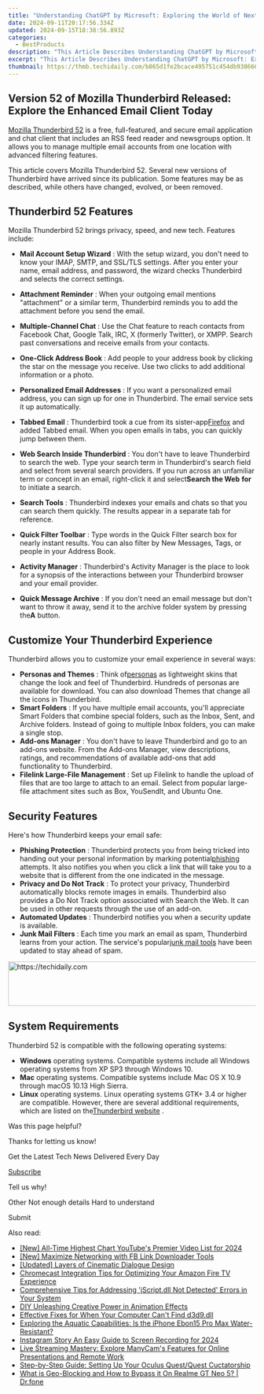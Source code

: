 ```yaml
---
title: "Understanding ChatGPT by Microsoft: Exploring the World of Next-Generation Language Models"
date: 2024-09-11T20:17:56.334Z
updated: 2024-09-15T18:38:56.893Z
categories:
  - BestProducts
description: "This Article Describes Understanding ChatGPT by Microsoft: Exploring the World of Next-Generation Language Models"
excerpt: "This Article Describes Understanding ChatGPT by Microsoft: Exploring the World of Next-Generation Language Models"
thumbnail: https://thmb.techidaily.com/b865d1fe2bcace495751c454db93866647380420be6c31ae58cdceea73012a33.jpg
---
```


## Version 52 of Mozilla Thunderbird Released: Explore the Enhanced Email Client Today
[Mozilla Thunderbird 52](https://www.thunderbird.net/) is a free, full-featured, and secure email application and chat client that includes an RSS feed reader and newsgroups option. It allows you to manage multiple email accounts from one location with advanced filtering features.

 This article covers Mozilla Thunderbird 52\. Several new versions of Thunderbird have arrived since its publication. Some features may be as described, while others have changed, evolved, or been removed.

## Thunderbird 52 Features

 Mozilla Thunderbird 52 brings privacy, speed, and new tech. Features include:

* **Mail Account Setup Wizard** : With the setup wizard, you don't need to know your IMAP, SMTP, and SSL/TLS settings. After you enter your name, email address, and password, the wizard checks Thunderbird and selects the correct settings.
* **Attachment Reminder** : When your outgoing email mentions "attachment" or a similar term, Thunderbird reminds you to add the attachment before you send the email.
* **Multiple-Channel Chat** : Use the Chat feature to reach contacts from Facebook Chat, Google Talk, IRC, X (formerly Twitter), or XMPP. Search past conversations and receive emails from your contacts.
* **One-Click Address Book** : Add people to your address book by clicking the star on the message you receive. Use two clicks to add additional information or a photo.
* **Personalized Email Addresses** : If you want a personalized email address, you can sign up for one in Thunderbird. The email service sets it up automatically.
* **Tabbed Email** : Thunderbird took a cue from its sister-app[Firefox](https://www.lifewire.com/firefox-security-tips-and-tools-2487972) and added Tabbed email. When you open emails in tabs, you can quickly jump between them.

* **Web Search Inside Thunderbird** : You don't have to leave Thunderbird to search the web. Type your search term in Thunderbird's search field and select from several search providers. If you run across an unfamiliar term or concept in an email, right-click it and select**Search the Web** **for** to initiate a search.
* **Search Tools** : Thunderbird indexes your emails and chats so that you can search them quickly. The results appear in a separate tab for reference.
* **Quick Filter Toolbar** : Type words in the Quick Filter search box for nearly instant results. You can also filter by New Messages, Tags, or people in your Address Book.
* **Activity Manager** : Thunderbird's Activity Manager is the place to look for a synopsis of the interactions between your Thunderbird browser and your email provider.
* **Quick Message Archive** : If you don't need an email message but don't want to throw it away, send it to the archive folder system by pressing the**A** button.

## Customize Your Thunderbird Experience

 Thunderbird allows you to customize your email experience in several ways:

* **Personas and Themes** : Think of[personas](https://addons.thunderbird.net/en-Us/thunderbird/search/?q=personas&cat=collections?q=personas&cat=collections) as lightweight skins that change the look and feel of Thunderbird. Hundreds of personas are available for download. You can also download Themes that change all the icons in Thunderbird.
* **Smart Folders** : If you have multiple email accounts, you'll appreciate Smart Folders that combine special folders, such as the Inbox, Sent, and Archive folders. Instead of going to multiple Inbox folders, you can make a single stop.
* **Add-ons Manager** : You don't have to leave Thunderbird and go to an add-ons website. From the Add-ons Manager, view descriptions, ratings, and recommendations of available add-ons that add functionality to Thunderbird.
* **Filelink Large-File Management** : Set up Filelink to handle the upload of files that are too large to attach to an email. Select from popular large-file attachment sites such as Box, YouSendIt, and Ubuntu One.

## Security Features

 Here's how Thunderbird keeps your email safe:

* **Phishing Protection** : Thunderbird protects you from being tricked into handing out your personal information by marking potential[phishing](https://www.lifewire.com/email-scams-4846746) attempts. It also notifies you when you click a link that will take you to a website that is different from the one indicated in the message.
* **Privacy and Do Not Track** : To protect your privacy, Thunderbird automatically blocks remote images in emails. Thunderbird also provides a Do Not Track option associated with Search the Web. It can be used in other requests through the use of an add-on.
* **Automated Updates** : Thunderbird notifies you when a security update is available.
* **Junk Mail Filters** : Each time you mark an email as spam, Thunderbird learns from your action. The service's popular[junk mail tools](https://www.lifewire.com/auto-spam-to-junk-thunderbird-1173117) have been updated to stay ahead of spam.

<!-- affiliate ads begin -->
<a href="https://wigfever.sjv.io/c/5597632/2014859/22899" target="_top" id="2014859">
  <img src="//a.impactradius-go.com/display-ad/22899-2014859" border="0" alt="https://techidaily.com" width="728" height="90"/>
</a>
<img height="0" width="0" src="https://wigfever.sjv.io/i/5597632/2014859/22899" style="position:absolute;visibility:hidden;" border="0" />
<!-- affiliate ads end -->

## System Requirements

 Thunderbird 52 is compatible with the following operating systems:

* **Windows** operating systems. Compatible systems include all Windows operating systems from XP SP3 through Windows 10.
* **Mac** operating systems. Compatible systems include Mac OS X 10.9 through macOS 10.13 High Sierra.
* **Linux** operating systems. Linux operating systems GTK+ 3.4 or higher are compatible. However, there are several additional requirements, which are listed on the[Thunderbird website](https://www.thunderbird.net/en-US/thunderbird/52.6.0/system-requirements/) .

Was this page helpful?

Thanks for letting us know!

 Get the Latest Tech News Delivered Every Day

[Subscribe](https://www.lifewire.com/#)

Tell us why!

 Other  Not enough details  Hard to understand

 Submit

<ins class="adsbygoogle"
     style="display:block"
     data-ad-format="autorelaxed"
     data-ad-client="ca-pub-7571918770474297"
     data-ad-slot="1223367746"></ins>

<ins class="adsbygoogle"
     style="display:block"
     data-ad-client="ca-pub-7571918770474297"
     data-ad-slot="8358498916"
     data-ad-format="auto"
     data-full-width-responsive="true"></ins>

<span class="atpl-alsoreadstyle">Also read:</span>
<div><ul>
<li><a href="https://youtube-webster.techidaily.com/ll-time-highest-chart-youtubes-premier-video-list-for-2024/"><u>[New] All-Time Highest Chart YouTube's Premier Video List for 2024</u></a></li>
<li><a href="https://facebook-clips.techidaily.com/new-maximize-networking-with-fb-link-downloader-tools/"><u>[New] Maximize Networking with FB Link Downloader Tools</u></a></li>
<li><a href="https://extra-skills.techidaily.com/updated-layers-of-cinematic-dialogue-design/"><u>[Updated] Layers of Cinematic Dialogue Design</u></a></li>
<li><a href="https://technical-tips.techidaily.com/chromecast-integration-tips-for-optimizing-your-amazon-fire-tv-experience/"><u>Chromecast Integration Tips for Optimizing Your Amazon Fire TV Experience</u></a></li>
<li><a href="https://technical-tips.techidaily.com/comprehensive-tips-for-addressing-jscriptdll-not-detected-errors-in-your-system/"><u>Comprehensive Tips for Addressing 'jScript.dll Not Detected' Errors in Your System</u></a></li>
<li><a href="https://youtube-clips.techidaily.com/diy-unleashing-creative-power-in-animation-effects/"><u>DIY Unleashing Creative Power in Animation Effects</u></a></li>
<li><a href="https://technical-tips.techidaily.com/effective-fixes-for-when-your-computer-cant-find-d3d9dll/"><u>Effective Fixes for When Your Computer Can't Find d3d9.dll</u></a></li>
<li><a href="https://technical-tips.techidaily.com/exploring-the-aquatic-capabilities-is-the-iphone-ebon15-pro-max-water-resistant/"><u>Exploring the Aquatic Capabilities: Is the iPhone Ebon15 Pro Max Water-Resistant?</u></a></li>
<li><a href="https://instagram-video-files.techidaily.com/instagram-story-an-easy-guide-to-screen-recording-for-2024/"><u>Instagram Story An Easy Guide to Screen Recording for 2024</u></a></li>
<li><a href="https://discover-exclusive.techidaily.com/live-streaming-mastery-explore-manycams-features-for-online-presentations-and-remote-work/"><u>Live Streaming Mastery: Explore ManyCam's Features for Online Presentations and Remote Work</u></a></li>
<li><a href="https://technical-tips.techidaily.com/step-by-step-guide-setting-up-your-oculus-questquest-cuctatorship/"><u>Step-by-Step Guide: Setting Up Your Oculus Quest/Quest Cuctatorship</u></a></li>
<li><a href="https://fake-location.techidaily.com/what-is-geo-blocking-and-how-to-bypass-it-on-realme-gt-neo-5-drfone-by-drfone-virtual-android/"><u>What is Geo-Blocking and How to Bypass it On Realme GT Neo 5? | Dr.fone</u></a></li>
</ul></div>

